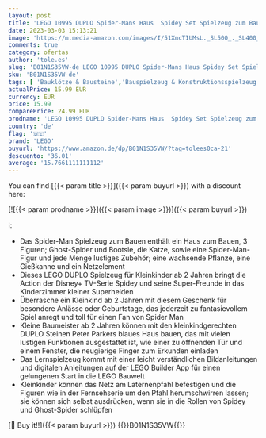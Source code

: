 ```yaml
---
layout: post
title: 'LEGO 10995 DUPLO Spider-Mans Haus  Spidey Set Spielzeug zum Bauen mit Figur und Steinen für Kleinkinder ab 2 Jahren  Spidey und Seine Super-Freunde'
date: 2023-03-03 15:13:21
image: 'https://m.media-amazon.com/images/I/51XmcTIUMsL._SL500_._SL400_.jpg'
comments: true
category: ofertas
author: 'tole.es'
slug: 'B01N1S35VW-de LEGO 10995 DUPLO Spider-Mans Haus Spidey Set Spielzeug zum...'
sku: 'B01N1S35VW-de'
tags: [ 'Bauklötze & Bausteine','Bauspielzeug & Konstruktionsspielzeug','Spielzeug','lego','🇩🇪', ]
actualPrice: 15.99 EUR
currency: EUR
price: 15.99
comparePrice: 24.99 EUR
prodname: 'LEGO 10995 DUPLO Spider-Mans Haus  Spidey Set Spielzeug zum Bauen mit Figur und Steinen für Kleinkinder ab 2 Jahren  Spidey und Seine Super-Freunde'
country: 'de'
flag: '🇩🇪'
brand: 'LEGO'
buyurl: 'https://www.amazon.de/dp/B01N1S35VW/?tag=tolees0ca-21'
descuento: '36.01'
average: '15.7661111111112'
---
```


You can find [{{< param title >}}]({{< param buyurl >}}) with a discount here:

[![{{< param prodname >}}]({{< param image >}})]({{< param buyurl >}})

ℹ️:

- Das Spider-Man Spielzeug zum Bauen enthält ein Haus zum Bauen, 3 Figuren; Ghost-Spider und Bootsie, die Katze, sowie eine Spider-Man-Figur und jede Menge lustiges Zubehör; eine wachsende Pflanze, eine Gießkanne und ein Netzelement
- Dieses LEGO DUPLO Spielzeug für Kleinkinder ab 2 Jahren bringt die Action der Disney+ TV-Serie Spidey und seine Super-Freunde in das Kinderzimmer kleiner Superhelden
- Überrasche ein Kleinkind ab 2 Jahren mit diesem Geschenk für besondere Anlässe oder Geburtstage, das jederzeit zu fantasievollem Spiel anregt und toll für einen Fan von Spider Man
- Kleine Baumeister ab 2 Jahren können mit den kleinkindgerechten DUPLO Steinen Peter Parkers blaues Haus bauen, das mit vielen lustigen Funktionen ausgestattet ist, wie einer zu öffnenden Tür und einem Fenster, die neugierige Finger zum Erkunden einladen
- Das Lernspielzeug kommt mit einer leicht verständlichen Bildanleitungen und digitalen Anleitungen auf der LEGO Builder App für einen gelungenen Start in die LEGO Bauwelt
- Kleinkinder können das Netz am Laternenpfahl befestigen und die Figuren wie in der Fernsehserie um den Pfahl herumschwirren lassen; sie können sich selbst ausdrücken, wenn sie in die Rollen von Spidey und Ghost-Spider schlüpfen

[🛒 Buy it!!]({{< param buyurl >}})
{{<world>}}B01N1S35VW{{</world>}}
